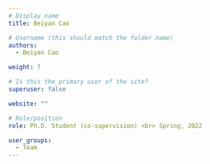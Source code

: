 ```yaml
---
# Display name
title: Beiyan Cao

# Username (this should match the folder name)
authors:
  - Beiyan Cao

weight: 7

# Is this the primary user of the site?
superuser: false

website: ""

# Role/position
role: Ph.D. Student (co-supervision) <br> Spring, 2022

user_groups:
  - Team
---
```

